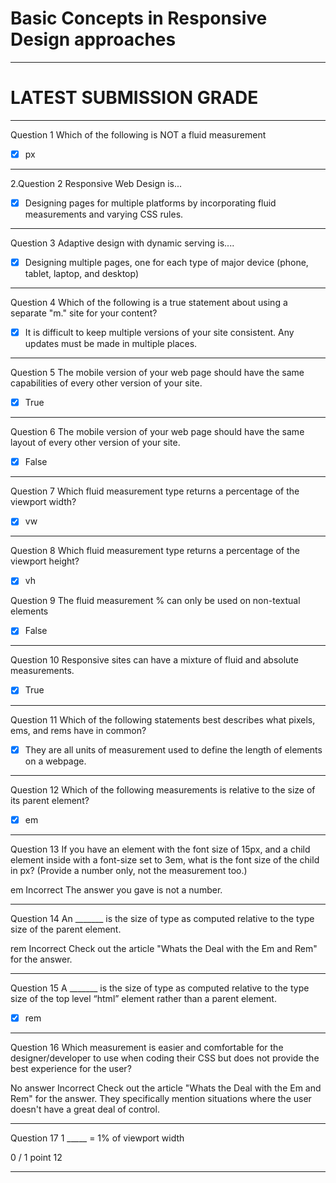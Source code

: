 # Basic Concepts in Responsive Design approaches
-----------------------------
# LATEST SUBMISSION GRADE
-----------------------------

Question 1
Which of the following is NOT a fluid measurement


- [x] px

---------------------------------

2.Question 2
Responsive Web Design is...



- [x] Designing pages for multiple platforms by incorporating fluid measurements and varying CSS rules.

-------------------------------------

Question 3
Adaptive design with dynamic serving is....



- [x] Designing multiple pages, one for each type of major device (phone, tablet, laptop, and desktop)

--------------------------------

Question 4
Which of the following is a true statement about using a separate "m." site for your content?



- [x] It is difficult to keep multiple versions of your site consistent. Any updates must be made in multiple places.

-------------------------------------

Question 5
The mobile version of your web page should have the same capabilities of every other version of your site.



- [x] True

-----------------------------------

Question 6
The mobile version of your web page should have the same layout of every other version of your site.


- [x] False


-------------------------------

Question 7
Which fluid measurement type returns a percentage of the viewport width?


- [x] vw

----------------------------

Question 8
Which fluid measurement type returns a percentage of the viewport height?


- [x] vh


Question 9
The fluid measurement % can only be used on non-textual elements



- [x] False

--------------------------------

Question 10
Responsive sites can have a mixture of fluid and absolute measurements.



- [x] True

-------------------------------------

Question 11
Which of the following statements best describes what pixels, ems, and rems have in common?



- [x] They are all units of measurement used to define the length of elements on a webpage.

-------------------------------------

Question 12
Which of the following measurements is relative to the size of its parent element?



- [x] em

-------------------------------------------


Question 13
If you have an element with the font size of 15px, and a child element inside with a font-size set to 3em, what is the font size of the child in px? (Provide a number only, not the measurement too.)


em
Incorrect
The answer you gave is not a number.

-------------------------

Question 14
An _______ is the size of type as computed relative to the type size of the parent element.


rem
Incorrect
Check out the article "Whats the Deal with the Em and Rem" for the answer.

-------------------------------

Question 15
A _______ is the size of type as computed relative to the type size of the top level “html” element rather than a parent element.


- [x] rem

-----------------------

Question 16
Which measurement is easier and comfortable for the designer/developer to use when coding their CSS but does not provide the best experience for the user?


No answer
Incorrect
Check out the article "Whats the Deal with the Em and Rem" for the answer. They specifically mention situations where the user doesn't have a great deal of control.

----------------------------

Question 17
1 _____ = 1% of viewport width

0 / 1 point
12

------------------------------------------
